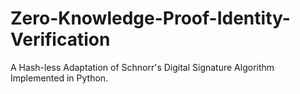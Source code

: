 # Zero-Knowledge-Proof-Identity-Verification
A Hash-less Adaptation of Schnorr's Digital Signature Algorithm Implemented in Python. 

